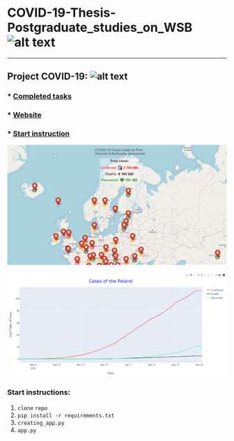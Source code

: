 # COVID-19-Thesis-Postgraduate_studies_on_WSB ![alt text](https://poplawski.legal/wp-content/uploads/2017/08/Tydzie%C5%84-Mediacji-WSB-Adwokat-Szczecin-Adam-Pop%C5%82awski.jpg "Logo WSB")
------------------------------------

## Project COVID-19: ![alt text](https://s3.amazonaws.com/ae-lane-report/wp-content/uploads/2020/03/16140821/Document.jpeg "COVID_19")


### * [Completed tasks](https://github.com/janiszewskibartlomiej/COVID-19-Thesis-Postgraduate_studies_on_WSB/blob/master/completed_tasks.md) 
      
      
### * [Website](https://janiszewskibartlomiej.github.io/COVID-19-Thesis-Postgraduate_studies_on_WSB/)

### * [Start instruction](https://github.com/janiszewskibartlomiej/COVID-19-Thesis-Postgraduate_studies_on_WSB#start-instructions)

[![web of covid](https://github.com/janiszewskibartlomiej/COVID-19-Thesis-Postgraduate_studies_on_WSB/blob/master/templates/2020-04-25_08h24_49.png "img map")](http://cadillac.pl/covid/)

[![Movie](https://github.com/janiszewskibartlomiej/COVID-19-Thesis-Postgraduate_studies_on_WSB/blob/master/templates/2020-04-27_00h16_13.png)](https://drive.google.com/file/d/16kNPllVqwDjHt9aSamMeGclegrjLRZQx)

### Start instructions:

1. `clone` `repo`
2. `pip install -r requirements.txt`
3. `creating_app.py`
4. `app.py`
